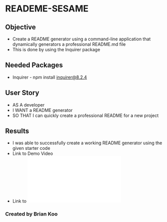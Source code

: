 # READEME-SESAME

## Objective

- Create a README generator using a command-line application that dynamically generators a professional README.md file
- This is done by using the Inquirer package

## Needed Packages

- Inquirer - npm install inquirer@8.2.4

## User Story

- AS A developer
- I WANT a README generator
- SO THAT I can quickly create a professional README for a new project

## Results

- I was able to successfully create a working README generator using the given starter code
- Link to Demo Video
- Link to ![Sample README](example/readme.md)

### Created by Brian Koo
